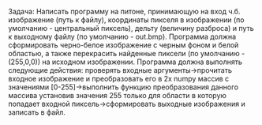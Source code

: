 Задача: 
Написать программу на питоне, принимающую на вход ч.б. изображение (путь к файлу), координаты пикселя в изображении (по умолчанию - центральный пиксель), дельту (величину разброса) и путь к выходному файлу (по умолчанию - out.bmp). Программа должна сформировать черно-белое изображение с черным фоном и белой областью, а также перекрасить найденные пиксели (по умолчанию - (255,0,0)) на исходном изображении. Программа должна выполнять следующие действия: проверять входные аргументы->прочитать входное изображение и преобразовать его в 2x numpy массив с значениями [0-255]->выполнить функцию преобразования данного массива установив значения 255 только для области в которую попадает входной пиксель->сформировать выходные изображения и записать в файл.

